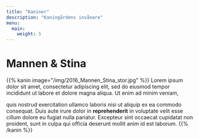 ```yaml
---
title: "Kaniner"
description: "Kaningårdens invånare"
menu:
  main:
    weight: 5
---
```


# Mannen & Stina

{{% kanin image="/img/2016_Mannen_Stina_stor.jpg" %}}
Lorem ipsum dolor sit amet, consectetur adipiscing elit, sed do eiusmod tempor incididunt ut labore et dolore magna aliqua. Ut enim ad minim veniam,

quis nostrud exercitation ullamco laboris nisi ut aliquip ex ea commodo consequat. Duis aute irure dolor in **reprehenderit** in voluptate velit esse cillum dolore eu fugiat nulla pariatur. Excepteur sint occaecat cupidatat non proident, sunt in culpa qui officia deserunt mollit anim id est laborum.
{{% /kanin %}}
